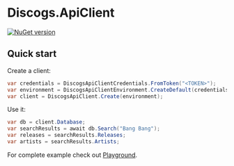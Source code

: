 # Discogs.ApiClient

[![NuGet version](https://badge.fury.io/nu/Discogs.ApiClient.svg)](https://www.nuget.org/packages/Discogs.ApiClient)

## Quick start

Create a client:
```C#
var credentials = DiscogsApiClientCredentials.FromToken("<TOKEN>");
var environment = DiscogsApiClientEnvironment.CreateDefault(credentials);
var client = DiscogsApiClient.Create(environment);
```

Use it:
```C#
var db = client.Database;
var searchResults = await db.Search("Bang Bang");
var releases = searchResults.Releases;
var artists = searchResults.Artists;
```

For complete example check out [Playground](https://github.com/ilyalatt/Discogs.ApiClient/tree/master/Playground/Program.cs).
